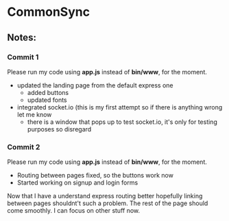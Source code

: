 # CommonSync
## Notes:
### Commit 1
Please run my code using **app.js** instead of **bin/www**, for the moment. 
* updated the landing page from the default express one
  * added buttons 
  * updated fonts
* integrated socket.io (this is my first attempt so if there is anything wrong let me know
  * there is a window that pops up to test socket.io, it's only for testing purposes so disregard 
  
### Commit 2
Please run my code using **app.js** instead of **bin/www**, for the moment. 
* Routing between pages fixed, so the buttons work now 
* Started working on signup and login forms

Now that I have a understand express routing better hopefully linking between pages shouldnt't such a problem. The 
rest of the page should come smoothly. I can focus on other stuff now.
